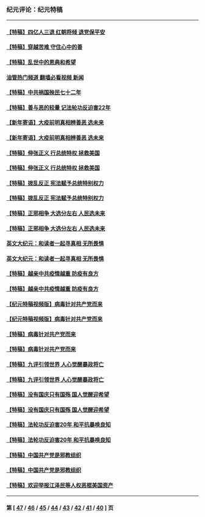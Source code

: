 ### 纪元评论：纪元特稿
---
#### [【特稿】四亿人三退 红朝将倾 退党保平安](../../pages/nsc424/n13794378.md?09280330) 
#### [【特稿】穿越苦难 守住心中的善](../../pages/nsc424/n13784979.md?09280330) 
#### [【特稿】乱世中的恩典和希望](../../pages/nsc424/n13734687.md?09280330) 
#### [油管热门频道 翻墙必看视频 新闻](ok?09280330)
#### [【特稿】中共祸国殃民七十二年](../../pages/nsc424/n13272607.md?09280330) 
#### [【特稿】善与恶的较量 记法轮功反迫害22年](../../pages/nsc424/n13086597.md?09280330) 
#### [【新年寄语】大疫前明真相辨善恶 选未来](../../pages/nsc424/n12660855.md?09280330) 
#### [【新年寄语】大疫前明真相辨善恶 选未来](../../pages/nsc424/n12660855.md?09280330) 
#### [【特稿】伸张正义 行总统特权 拯救美国](../../pages/nsc424/n12616806.md?09280330) 
#### [【特稿】伸张正义 行总统特权 拯救美国](../../pages/nsc424/n12616806.md?09280330) 
#### [【特稿】拨乱反正 宪法赋予总统特别权力](../../pages/nsc424/n12598306.md?09280330) 
#### [【特稿】拨乱反正 宪法赋予总统特别权力](../../pages/nsc424/n12598306.md?09280330) 
#### [【特稿】正邪相争 大选分左右 人民选未来](../../pages/nsc424/n12545208.md?09280330) 
#### [【特稿】正邪相争 大选分左右 人民选未来](../../pages/nsc424/n12545208.md?09280330) 
#### [英文大纪元：和读者一起寻真相 无所畏惧](../../pages/nsc424/n12542027.md?09280330) 
#### [英文大纪元：和读者一起寻真相 无所畏惧](../../pages/nsc424/n12542027.md?09280330) 
#### [【特稿】越亲中共疫情越重 防疫有良方](../../pages/nsc424/n12042989.md?09280330) 
#### [【特稿】越亲中共疫情越重 防疫有良方](../../pages/nsc424/n12042989.md?09280330) 
#### [【纪元特稿视频版】病毒针对共产党而来](../../pages/nsc424/n11977328.md?09280330) 
#### [【纪元特稿视频版】病毒针对共产党而来](../../pages/nsc424/n11977328.md?09280330) 
#### [【特稿】病毒针对共产党而来](../../pages/nsc424/n11928818.md?09280330) 
#### [【特稿】病毒针对共产党而来](../../pages/nsc424/n11928818.md?09280330) 
#### [【特稿】九评引领世界 人心觉醒暴政将亡](../../pages/nsc424/n11660496.md?09280330) 
#### [【特稿】九评引领世界 人心觉醒暴政将亡](../../pages/nsc424/n11660496.md?09280330) 
#### [【特稿】没有国庆只有国殇 国人觉醒迎希望](../../pages/nsc424/n11549354.md?09280330) 
#### [【特稿】没有国庆只有国殇 国人觉醒迎希望](../../pages/nsc424/n11549354.md?09280330) 
#### [【特稿】法轮功反迫害20年 和平抗暴唤良知](../../pages/nsc424/n11389135.md?09280330) 
#### [【特稿】法轮功反迫害20年 和平抗暴唤良知](../../pages/nsc424/n11389135.md?09280330) 
#### [【特稿】中国共产党是邪教组织](../../pages/nsc424/n11355551.md?09280330) 
#### [【特稿】中国共产党是邪教组织](../../pages/nsc424/n11355551.md?09280330) 
#### [【特稿】欢迎举报江泽民等人权恶棍美国资产](../../pages/nsc424/n11303040.md?09280330) 

---
#### 第 [ [47](./47.md?09280330) / [46](./46.md?09280330) / [45](./45.md?09280330) / [44](./44.md?09280330) / [43](./43.md?09280330) / [42](./42.md?09280330) / [41](./41.md?09280330) / [40](./40.md?09280330) ] 页
